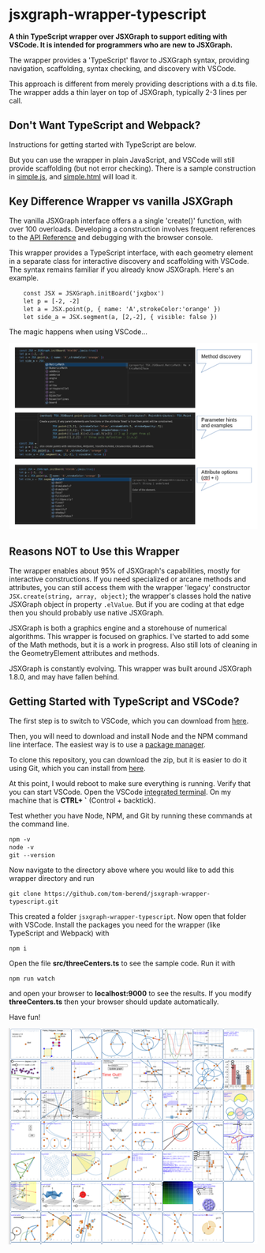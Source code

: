 # jsxgraph-wrapper-typescript

**A thin TypeScript wrapper over JSXGraph to support editing with VSCode.  It is intended for programmers who are new to JSXGraph.**

The wrapper provides a 'TypeScript' flavor to JSXGraph syntax, providing navigation, scaffolding, syntax checking, and discovery with VSCode.

This approach is different from merely providing descriptions with a d.ts file. The wrapper adds a thin layer on top of JSXGraph, typically 2-3 lines per call.


## Don't Want TypeScript and Webpack?

Instructions for getting started with TypeScript are below.

But you can use the wrapper in plain JavaScript, and VSCode will still provide scaffolding (but not error checking).  There is a sample construction in [simple.js](simple.js), and [simple.html](simple.html) will load it.



## Key Difference Wrapper vs vanilla JSXGraph

The vanilla JSXGraph interface offers a a single 'create()' function, with over 100 overloads.  Developing a construction involves frequent references to the [API Reference](https://jsxgraph.org/docs/index.html) and debugging with the browser console.

This wrapper provides a TypeScript interface, with each geometry element in a separate class for interactive discovery and scaffolding with VSCode.  The syntax remains familiar if you already know JSXGraph.  Here's an example.

```
    const JSX = JSXGraph.initBoard('jxgbox')
    let p = [-2, -2]
    let a = JSX.point(p, { name: 'A',strokeColor:'orange' })
    let side_a = JSX.segment(a, [2,-2], { visible: false })
```

The magic happens when using VSCode...

![](./vscode.png)



## Reasons NOT to Use this Wrapper

The wrapper enables about 95% of JSXGraph's capabilities, mostly for interactive constructions. If you need specialized or arcane methods and attributes, you can still access them with the wrapper 'legacy' constructor `JSX.create(string, array, object)`; the wrapper's classes hold the native JSXGraph object in property `.elValue`.  But if you are coding at that edge then you should probably use native JSXGraph.

JSXGraph is both a graphics engine and a storehouse of numerical algorithms. This wrapper is focused on graphics. I've started to add some of the Math methods, but it is a work in progress.  Also still lots of cleaning in the GeometryElement attributes and methods.

JSXGraph is constantly evolving.  This wrapper was built around JSXGraph 1.8.0, and may have fallen behind.



## Getting Started with TypeScript and VSCode?

The first step is to switch to VSCode, which you can download from [here](https://code.visualstudio.com/).

Then, you will need to download and install Node and the NPM command line interface.  The easiest way is to use a [package manager](https://nodejs.org/en/download/package-manager).

To clone this repository, you can download the zip, but it is easier to do it using Git, which you can install from [here](https://git-scm.com/download).

At this point, I would reboot to make sure everything is running.  Verify that you can start VSCode.  Open the VSCode [integrated terminal](https://code.visualstudio.com/docs/terminal/basics#:~:text=From%20the%20Command%20Palette%20).  On my machine that is **CTRL+ \`** (Control + backtick).



Test whether you have Node, NPM, and Git by running these commands at the command line.

```
npm -v
node -v
git --version
```

Now navigate to the directory above where you would like to add this wrapper directory and run
```
git clone https://github.com/tom-berend/jsxgraph-wrapper-typescript.git
```

This created a folder `jsxgraph-wrapper-typescript`.
Now open that folder with VSCode. Install the packages you need for the wrapper (like TypeScript and Webpack) with
```
npm i
```

Open the file **src/threeCenters.ts** to see the sample code.  Run it with
```
npm run watch
```
and open your browser to **localhost:9000** to see the results.  If you modify **threeCenters.ts** then your browser should update automatically.



Have fun!


![](test.png)



